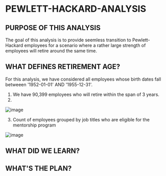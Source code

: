 # PEWLETT-HACKARD-ANALYSIS

## PURPOSE OF THIS ANALYSIS
The goal of this analysis is to provide seemless transition to Pewlett-Hackard employees for a scenario where a rather large strength of employees will retire around the same time. 

## WHAT DEFINES RETIREMENT AGE?
For this analysis, we have considered all employees whose birth dates fall betweeen '1952-01-01' AND '1955-12-31'. 
1. We have 90,399 employees who will retire within the span of 3 years.
2. 
![image](https://user-images.githubusercontent.com/82654977/120857775-c7cb2680-c54f-11eb-9ba3-a1e65f03226f.png)
              
3. Count of employees grouped by job titles who are eligible for the mentorship program

![image](https://user-images.githubusercontent.com/82654977/120858717-30ff6980-c551-11eb-9bfb-30293f4a4631.png)


## WHAT DID WE LEARN?


## WHAT'S THE PLAN?
